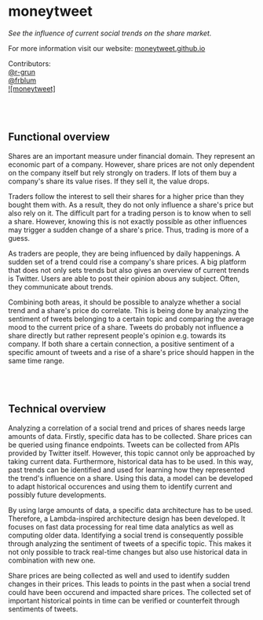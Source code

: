 # moneytweet
_See the influence of current social trends on the share market._

For more information visit our website: [moneytweet.github.io](https://moneytweet.github.io/)

Contributors:<br>
[@r-grun](https://github.com/r-grun)<br>
[@frblum](https://github.com/frblum)<br>
[![moneytweet]](https://github.com/moneytweet/moneytweet.github.io/graphs/contributors) 

<br>
<br>

## Functional overview

Shares are an important measure under financial domain. They represent an economic part of a company. However, share prices are not only dependent on the company itself but rely strongly on traders. If lots of them buy a company's share its value rises. If they sell it, the value drops.

Traders follow the interest to sell their shares for a higher price than they bought them with. As a result, they do not only influence a share's price but also rely on it. The difficult part for a trading person is to know when to sell a share. However, knowing this is not exactly possible as other influences may trigger a sudden change of a share's price. Thus, trading is more of a guess.

As traders are people, they are being influenced by daily happenings. A sudden set of a trend could rise a company's share prices. A big platform that does not only sets trends but also gives an overview of current trends is Twitter. Users are able to post their opinion abous any subject. Often, they communicate about trends.

Combining both areas, it should be possible to analyze whether a social trend and a share's price do correlate. This is being done by analyzing the sentiment of tweets belonging to a certain topic and comparing the average mood to the current price of a share. Tweets do probably not influence a share directly but rather represent people's opinion e.g. towards its company. If both share a certain connection, a positive sentiment of a specific amount of tweets and a rise of a share's price should happen in the same time range.

<br>
<br>

## Technical overview

Analyzing a correlation of a social trend and prices of shares needs large amounts of data. Firstly, specific data has to be collected. Share prices can be queried using finance endpoints. Tweets can be collected from APIs provided by Twitter itself. However, this topic cannot only be approached by taking current data. Furthermore, historical data has to be used. In this way, past trends can be identified and used for learning how they represented the trend's influence on a share. Using this data, a model can be developed to adapt historical occurences and using them to identify current and possibly future developments.

By using large amounts of data, a specific data architecture has to be used. Therefore, a Lambda-inspired architecture design has been developed. It focuses on fast data processing for real time data analytics as well as computing older data. Identifying a social trend is consequently possible through analyzing the sentiment of tweets of a specific topic. This makes it not only possible to track real-time changes but also use historical data in combination with new one.

Share prices are being collected as well and used to identify sudden changes in their prices. This leads to points in the past when a social trend could have been occurend and impacted share prices. The collected set of important historical points in time can be verified or counterfeit through sentiments of tweets.